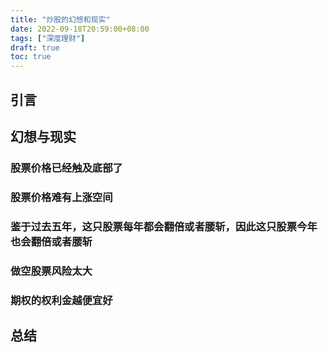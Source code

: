 ```yaml
---
title: "炒股的幻想和现实"
date: 2022-09-18T20:59:00+08:00
tags: ["深度理财"]
draft: true
toc: true
---
```


## 引言

## 幻想与现实

### 股票价格已经触及底部了

### 股票价格难有上涨空间

### 鉴于过去五年，这只股票每年都会翻倍或者腰斩，因此这只股票今年也会翻倍或者腰斩

### 做空股票风险太大

### 期权的权利金越便宜好

## 总结